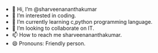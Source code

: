 - 👋 Hi, I’m @sharveenananthakumar
- 👀 I’m interested in coding.
- 🌱 I’m currently learning c,python programming language.
- 💞️ I’m looking to collaborate on IT.
- 📫 How to reach me sharveenananthakumar.
- 😄 Pronouns: Friendly person.

<!---
sharveenananthakumar/sharveenananthakumar is a ✨ special ✨ repository because its `README.md` (this file) appears on your GitHub profile.
You can click the Preview link to take a look at your changes.
--->

